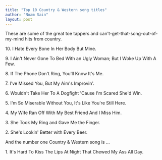 ```yaml
---
title: "Top 10 Country & Western song titles"
author: "Noam Sain"
layout: post
---
```


These are some of the great toe tappers and can't-get-that-song-out-of-my-mind hits from country.

10\. I Hate Every Bone In Her Body But Mine.

9\. I Ain't Never Gone To Bed With an Ugly Woman; But I Woke Up With A Few.

8\. If The Phone Don't Ring, You'll Know It's Me.

7\. I've Missed You, But My Aim's Improvin'.

6\. Wouldn't Take Her To A Dogfight 'Cause I'm Scared She'd Win.

5\. I'm So Miserable Without You, It's Like You're Still Here.

4\. My Wife Ran Off With My Best Friend And I Miss Him.

3\. She Took My Ring and Gave Me the Finger.

2\. She's Lookin' Better with Every Beer.

And the number one Country &amp; Western song is …

1\. It's Hard To Kiss The Lips At Night That Chewed My Ass All Day.
